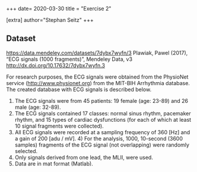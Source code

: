 +++
date= 2020-03-30
title = "Exercise 2"

[extra]
author="Stephan Seitz"
+++


## Dataset

 https://data.mendeley.com/datasets/7dybx7wyfn/3
 Plawiak, Pawel (2017), “ECG signals (1000 fragments)”, Mendeley Data, v3 http://dx.doi.org/10.17632/7dybx7wyfn.3 

For research purposes, the ECG signals were obtained from the PhysioNet service (http://www.physionet.org)
from the MIT-BIH Arrhythmia database. 
The created database with ECG signals is described below. 
1) The ECG signals were from 45 patients: 19 female (age: 23-89) and 26 male (age: 32-89).
2) The ECG signals contained 17 classes: normal sinus rhythm, pacemaker rhythm, and 15 types
of cardiac dysfunctions (for each of which at least 10 signal fragments were collected).
3) All ECG signals were recorded at a sampling frequency of 360 [Hz] and a gain of 200 [adu / mV]. 4)
For the analysis, 1000, 10-second (3600 samples) fragments of the ECG signal (not overlapping) were randomly selected.
5) Only signals derived from one lead, the MLII, were used.
6) Data are in mat format (Matlab).
